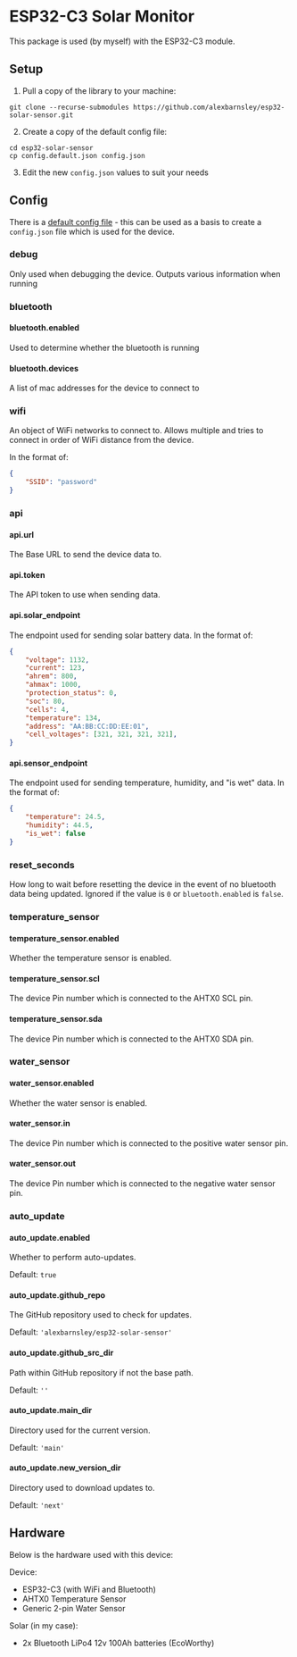 # ESP32-C3 Solar Monitor

This package is used (by myself) with the ESP32-C3 module.

## Setup

1. Pull a copy of the library to your machine:

`git clone --recurse-submodules https://github.com/alexbarnsley/esp32-solar-sensor.git`

2. Create a copy of the default config file:

```
cd esp32-solar-sensor
cp config.default.json config.json
```

3. Edit the new `config.json` values to suit your needs

## Config

There is a [default config file](./config.default.json) - this can be used as a basis to create a `config.json` file which is used for the device.

### debug

Only used when debugging the device. Outputs various information when running

### bluetooth

#### bluetooth.enabled

Used to determine whether the bluetooth is running

#### bluetooth.devices

A list of mac addresses for the device to connect to

### wifi

An object of WiFi networks to connect to. Allows multiple and tries to connect in order of WiFi distance from the device.

In the format of:

```json
{
    "SSID": "password"
}
```

### api

#### api.url

The Base URL to send the device data to.

#### api.token

The API token to use when sending data.

#### api.solar_endpoint

The endpoint used for sending solar battery data. In the format of:

```json
{
    "voltage": 1132,
    "current": 123,
    "ahrem": 800,
    "ahmax": 1000,
    "protection_status": 0,
    "soc": 80,
    "cells": 4,
    "temperature": 134,
    "address": "AA:BB:CC:DD:EE:01",
    "cell_voltages": [321, 321, 321, 321],
}
```

#### api.sensor_endpoint

The endpoint used for sending temperature, humidity, and "is wet" data. In the format of:

```json
{
    "temperature": 24.5,
    "humidity": 44.5,
    "is_wet": false
}
```

### reset_seconds

How long to wait before resetting the device in the event of no bluetooth data being updated. Ignored if the value is `0` or `bluetooth.enabled` is `false`.

### temperature_sensor

#### temperature_sensor.enabled

Whether the temperature sensor is enabled.

#### temperature_sensor.scl

The device Pin number which is connected to the AHTX0 SCL pin.

#### temperature_sensor.sda

The device Pin number which is connected to the AHTX0 SDA pin.

### water_sensor

#### water_sensor.enabled

Whether the water sensor is enabled.

#### water_sensor.in

The device Pin number which is connected to the positive water sensor pin.

#### water_sensor.out

The device Pin number which is connected to the negative water sensor pin.

### auto_update

#### auto_update.enabled

Whether to perform auto-updates.

Default: `true`

#### auto_update.github_repo

The GitHub repository used to check for updates.

Default: `'alexbarnsley/esp32-solar-sensor'`

#### auto_update.github_src_dir

Path within GitHub repository if not the base path.

Default: `''`

#### auto_update.main_dir

Directory used for the current version.

Default: `'main'`

#### auto_update.new_version_dir

Directory used to download updates to.

Default: `'next'`

## Hardware

Below is the hardware used with this device:

Device:

- ESP32-C3 (with WiFi and Bluetooth)
- AHTX0 Temperature Sensor
- Generic 2-pin Water Sensor

Solar (in my case):

- 2x Bluetooth LiPo4 12v 100Ah batteries (EcoWorthy)
